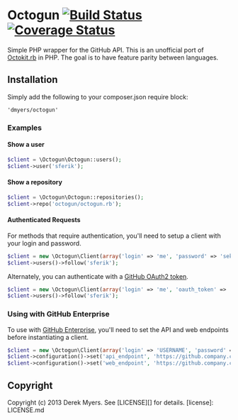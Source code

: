 # Octogun [![Build Status](https://secure.travis-ci.org/dmyers/octogun.png?branch=master)](http://travis-ci.org/dmyers/octogun) [![Coverage Status](https://coveralls.io/repos/dmyers/octogun/badge.png)](https://coveralls.io/r/dmyers/octogun)

Simple PHP wrapper for the GitHub API. This is an unofficial port of [Octokit.rb](https://github.com/octokit/octokit.rb) in PHP. The goal is to have feature parity between languages.

## Installation

Simply add the following to your composer.json require block:

	'dmyers/octogun'

### Examples

#### Show a user

```php
$client = \Octogun\Octogun::users();
$client->user('sferik');
```

#### Show a repository

```php
$client = \Octogun\Octogun::repositories();
$client->repo('octogun/octogun.rb');
```

#### Authenticated Requests

For methods that require authentication, you'll need to setup a client with
your login and password.

```php
$client = new \Octogun\Client(array('login' => 'me', 'password' => 'sekret'));
$client->users()->follow('sferik');
```

Alternately, you can authenticate with a [GitHub OAuth2 token][oauth].

[oauth]: http://developer.github.com/v3/oauth

```php
$client = new \Octogun\Client(array('login' => 'me', 'oauth_token' => 'oauth2token'));
$client->users()->follow('sferik');
```

### Using with GitHub Enterprise

To use with [GitHub Enterprise](https://enterprise.github.com/), you'll need to
set the API and web endpoints before instantiating a client.

```php
$client = new \Octogun\Client(array('login' => 'USERNAME', 'password' => 'PASSWORD'));
$client->configuration()->set('api_endpoint', 'https://github.company.com/api/v3';
$client->configuration()->set('web_endpoint', 'https://github.company.com/';
```
## Copyright

Copyright (c) 2013 Derek Myers. See [LICENSE][] for details.
[license]: LICENSE.md
